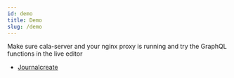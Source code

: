 ```yaml
---
id: demo
title: Demo
slug: /demo
---
```


Make sure cala-server and your nginx proxy is running and try the GraphQL functions in the live editor

* [Journalcreate](./journalcreate.mdx)
